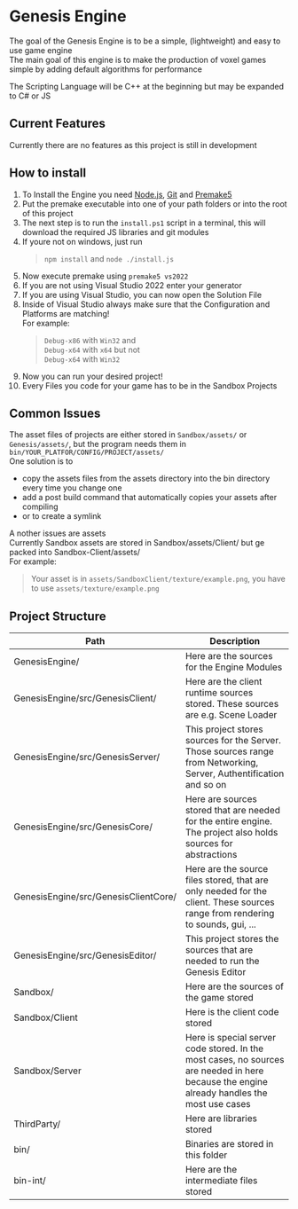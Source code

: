 # Genesis Engine
The goal of the Genesis Engine is to be a simple, (lightweight) and easy to use game engine  
The main goal of this engine is to make the production of voxel games simple by adding default algorithms for performance  

The Scripting Language will be C++ at the beginning but may be expanded to C# or JS  

## Current Features
Currently there are no features as this project is still in development  

## How to install
1. To Install the Engine you need [Node.js](https://nodejs.org/en/), [Git](https://git-scm.com) and [Premake5](https://premake.github.io)
2. Put the premake executable into one of your path folders or into the root of this project
3. The next step is to run the ``install.ps1`` script in a terminal, this will download the required JS libraries and git modules
4. If youre not on windows, just run
	>``npm install`` and ``node ./install.js``
5. Now execute premake using ``premake5 vs2022``
6. If you are not using Visual Studio 2022 enter your generator
7. If you are using Visual Studio, you can now open the Solution File
8. Inside of Visual Studio always make sure that the Configuration and Platforms are matching!  
   For example: 
   > `Debug-x86` with `Win32` and  
	 `Debug-x64` with `x64` but not  
	 `Debug-x64` with `Win32`
9. Now you can run your desired project!
10. Every Files you code for your game has to be in the Sandbox Projects

## Common Issues
The asset files of projects are either stored in `Sandbox/assets/` or `Genesis/assets/`, but the program needs them in
`bin/YOUR_PLATFOR/CONFIG/PROJECT/assets/`  
One solution is to
* copy the assets files from the assets directory into the bin directory every time you change one
* add a post build command that automatically copies your assets after compiling
* or to create a symlink  

A nother issues are assets  
Currently Sandbox assets are stored in Sandbox/assets/Client/ but ge packed into Sandbox-Client/assets/  
For example:
> Your asset is in `assets/SandboxClient/texture/example.png`, you have to use `assets/texture/example.png`

## Project Structure
| Path | Description |
| --- | --- |
| GenesisEngine/ | Here are the sources for the Engine Modules |
| GenesisEngine/src/GenesisClient/ | Here are the client runtime sources stored. These sources are e.g. Scene Loader |
| GenesisEngine/src/GenesisServer/ | This project stores sources for the Server. Those sources range from Networking, Server, Authentification and so on |
| GenesisEngine/src/GenesisCore/ | Here are sources stored that are needed for the entire engine. The project also holds sources for abstractions |
| GenesisEngine/src/GenesisClientCore/ | Here are the source files stored, that are only needed for the client. These sources range from rendering to sounds, gui, ...
| GenesisEngine/src/GenesisEditor/ | This project stores the sources that are needed to run the Genesis Editor |
| Sandbox/ | Here are the sources of the game stored |
| Sandbox/Client | Here is the client code stored |
| Sandbox/Server | Here is special server code stored. In the most cases, no sources are needed in here because the engine already handles the most use cases |
| ThirdParty/ | Here are libraries stored |
| bin/ | Binaries are stored in this folder |
| bin-int/ | Here are the intermediate files stored |
